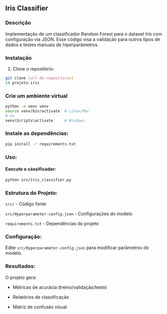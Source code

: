 ## Iris Classifier

### Descrição
Implementação de um classificador Random Forest para o dataset Iris com configuração via JSON. Esse código visa a validação para outros tipos de dados e testes manuais de hiperparâmetros.

### Instalação

1. Clone o repositório:
```bash
git clone [url-do-repositorio]
cd projeto-iris
```
### Crie um ambiente virtual

```bash
python -m venv venv
source venv/bin/activate  # Linux/Mac
# ou
venv\Scripts\activate     # Windows
```

### Instale as dependências:

```bash
pip install -r requirements.txt
```

### Uso:

#### Execute o cássificador:

```bash
python src/iris_classifier.py
```

### Estrutura do Projeto:

```src/``` - Código fonte

```src/Hyperparameter-config.json``` - Configurações do modelo

```requirements.txt``` - Dependências do projeto

### Configuração:

Edite ```src/Hyperparameter-config.json``` para modificar parâmetros do modelo.

### Resultados:

O projeto gera:

- Métricas de acurácia (treino/validação/teste)

- Relatórios de classificação

- Matriz de confusão visual

